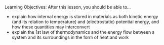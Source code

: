 Learning Objectives: After this lesson, you should be able to…

* explain how internal energy is stored in materials as both kinetic energy (and its relation to temperature) and (electrostatic) potential energy, and how these quantities may interconvert
* explain the 1st law of thermodynamics and the energy flow between a system and its surroundings in the form of heat and work